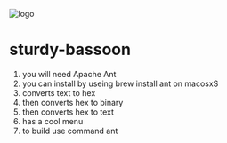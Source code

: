 ![logo](https://cdn2.iconfinder.com/data/icons/universal-signs-symbols/128/pi-128.png)
# sturdy-bassoon
1. you will need Apache Ant
2. you can install by useing brew install ant on macosxS
1. converts text to hex
2. then converts hex to binary
3. then converts hex to text
4. has a cool menu
5. to build use command ant
